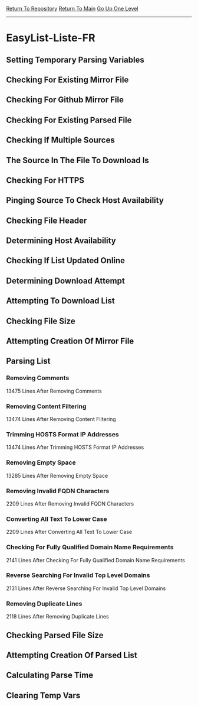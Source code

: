 [Return To Repository](https://github.com/deathbybandaid/piholeparser/)
[Return To Main](https://github.com/deathbybandaid/piholeparser/blob/master/RecentRunLogs/Mainlog.md)
[Go Up One Level](https://github.com/deathbybandaid/piholeparser/blob/master/RecentRunLogs/TopLevelScripts/30-Processing-External-Blacklists.md)
____________________________________
# EasyList-Liste-FR
## Setting Temporary Parsing Variables
## Checking For Existing Mirror File
## Checking For Github Mirror File
## Checking For Existing Parsed File
## Checking If Multiple Sources
## The Source In The File To Download Is
## Checking For HTTPS
## Pinging Source To Check Host Availability
## Checking File Header
## Determining Host Availability
## Checking If List Updated Online
## Determining Download Attempt
## Attempting To Download List
## Checking File Size
## Attempting Creation Of Mirror File
## Parsing List
### Removing Comments
13475 Lines After Removing Comments
### Removing Content Filtering
13474 Lines After Removing Content Filtering
### Trimming HOSTS Format IP Addresses
13474 Lines After Trimming HOSTS Format IP Addresses
### Removing Empty Space
13285 Lines After Removing Empty Space
### Removing Invalid FQDN Characters
2209 Lines After Removing Invalid FQDN Characters
### Converting All Text To Lower Case
2209 Lines After Converting All Text To Lower Case
### Checking For Fully Qualified Domain Name Requirements
2141 Lines After Checking For Fully Qualified Domain Name Requirements
### Reverse Searching For Invalid Top Level Domains
2131 Lines After Reverse Searching For Invalid Top Level Domains
### Removing Duplicate Lines
2118 Lines After Removing Duplicate Lines
## Checking Parsed File Size
## Attempting Creation Of Parsed List
## Calculating Parse Time
## Clearing Temp Vars
